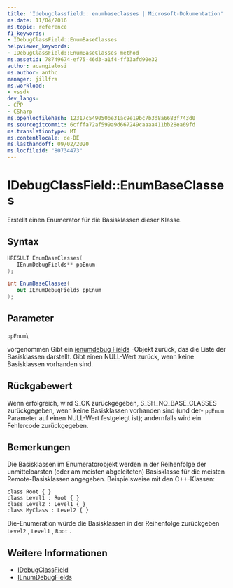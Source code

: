 ```yaml
---
title: 'Idebugclassfield:: enumbaseclasses | Microsoft-Dokumentation'
ms.date: 11/04/2016
ms.topic: reference
f1_keywords:
- IDebugClassField::EnumBaseClasses
helpviewer_keywords:
- IDebugClassField::EnumBaseClasses method
ms.assetid: 78749674-ef75-46d3-a1f4-ff33afd90e32
author: acangialosi
ms.author: anthc
manager: jillfra
ms.workload:
- vssdk
dev_langs:
- CPP
- CSharp
ms.openlocfilehash: 12317c549050be31ac9e19bc7b3d8a6683f743d0
ms.sourcegitcommit: 6cfffa72af599a9d667249caaaa411bb28ea69fd
ms.translationtype: MT
ms.contentlocale: de-DE
ms.lasthandoff: 09/02/2020
ms.locfileid: "80734473"
---
```

# <a name="idebugclassfieldenumbaseclasses"></a>IDebugClassField::EnumBaseClasses
Erstellt einen Enumerator für die Basisklassen dieser Klasse.

## <a name="syntax"></a>Syntax

```cpp
HRESULT EnumBaseClasses( 
   IEnumDebugFields** ppEnum
);
```

```csharp
int EnumBaseClasses(
   out IEnumDebugFields ppEnum
);
```

## <a name="parameters"></a>Parameter
`ppEnum`\

vorgenommen Gibt ein [ienumdebug Fields](../../../extensibility/debugger/reference/ienumdebugfields.md) -Objekt zurück, das die Liste der Basisklassen darstellt. Gibt einen NULL-Wert zurück, wenn keine Basisklassen vorhanden sind.

## <a name="return-value"></a>Rückgabewert
 Wenn erfolgreich, wird S_OK zurückgegeben, S_SH_NO_BASE_CLASSES zurückgegeben, wenn keine Basisklassen vorhanden sind (und der- `ppEnum` Parameter auf einen NULL-Wert festgelegt ist); andernfalls wird ein Fehlercode zurückgegeben.

## <a name="remarks"></a>Bemerkungen
 Die Basisklassen im Enumeratorobjekt werden in der Reihenfolge der unmittelbarsten (oder am meisten abgeleiteten) Basisklasse für die meisten Remote-Basisklassen angegeben. Beispielsweise mit den C++-Klassen:

```
class Root { }
class Level1 : Root { }
class Level2 : Level1 { }
class MyClass : Level2 { }
```

 Die-Enumeration würde die Basisklassen in der Reihenfolge zurückgeben `Level2` , `Level1` , `Root` .

## <a name="see-also"></a>Weitere Informationen
- [IDebugClassField](../../../extensibility/debugger/reference/idebugclassfield.md)
- [IEnumDebugFields](../../../extensibility/debugger/reference/ienumdebugfields.md)
